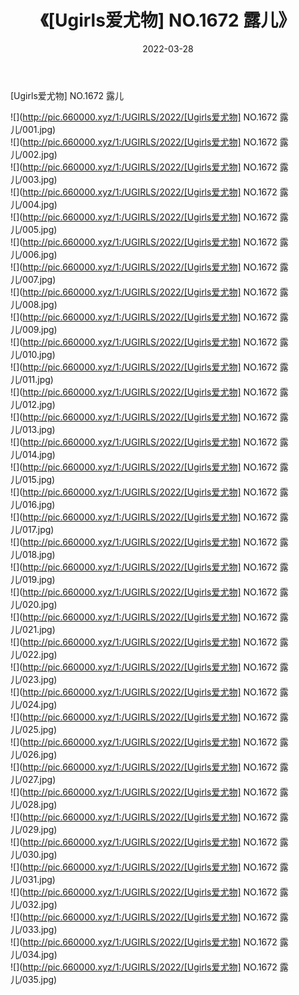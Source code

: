 ﻿---
layout: post
title:  《[Ugirls爱尤物] NO.1672 露儿》
date:   2022-03-28
img: http://pic.660000.xyz/1:/UGIRLS/2022/[Ugirls爱尤物] NO.1672 露儿/000.jpg
categories: [美女, 清纯, 唯美]
---

[Ugirls爱尤物] NO.1672 露儿

 ![](http://pic.660000.xyz/1:/UGIRLS/2022/[Ugirls爱尤物] NO.1672 露儿/001.jpg) <br>![](http://pic.660000.xyz/1:/UGIRLS/2022/[Ugirls爱尤物] NO.1672 露儿/002.jpg) <br>![](http://pic.660000.xyz/1:/UGIRLS/2022/[Ugirls爱尤物] NO.1672 露儿/003.jpg) <br>![](http://pic.660000.xyz/1:/UGIRLS/2022/[Ugirls爱尤物] NO.1672 露儿/004.jpg) <br>![](http://pic.660000.xyz/1:/UGIRLS/2022/[Ugirls爱尤物] NO.1672 露儿/005.jpg) <br>![](http://pic.660000.xyz/1:/UGIRLS/2022/[Ugirls爱尤物] NO.1672 露儿/006.jpg) <br>![](http://pic.660000.xyz/1:/UGIRLS/2022/[Ugirls爱尤物] NO.1672 露儿/007.jpg) <br>![](http://pic.660000.xyz/1:/UGIRLS/2022/[Ugirls爱尤物] NO.1672 露儿/008.jpg) <br>![](http://pic.660000.xyz/1:/UGIRLS/2022/[Ugirls爱尤物] NO.1672 露儿/009.jpg) <br>![](http://pic.660000.xyz/1:/UGIRLS/2022/[Ugirls爱尤物] NO.1672 露儿/010.jpg) <br>![](http://pic.660000.xyz/1:/UGIRLS/2022/[Ugirls爱尤物] NO.1672 露儿/011.jpg) <br>![](http://pic.660000.xyz/1:/UGIRLS/2022/[Ugirls爱尤物] NO.1672 露儿/012.jpg) <br>![](http://pic.660000.xyz/1:/UGIRLS/2022/[Ugirls爱尤物] NO.1672 露儿/013.jpg) <br>![](http://pic.660000.xyz/1:/UGIRLS/2022/[Ugirls爱尤物] NO.1672 露儿/014.jpg) <br>![](http://pic.660000.xyz/1:/UGIRLS/2022/[Ugirls爱尤物] NO.1672 露儿/015.jpg) <br>![](http://pic.660000.xyz/1:/UGIRLS/2022/[Ugirls爱尤物] NO.1672 露儿/016.jpg) <br>![](http://pic.660000.xyz/1:/UGIRLS/2022/[Ugirls爱尤物] NO.1672 露儿/017.jpg) <br>![](http://pic.660000.xyz/1:/UGIRLS/2022/[Ugirls爱尤物] NO.1672 露儿/018.jpg) <br>![](http://pic.660000.xyz/1:/UGIRLS/2022/[Ugirls爱尤物] NO.1672 露儿/019.jpg) <br>![](http://pic.660000.xyz/1:/UGIRLS/2022/[Ugirls爱尤物] NO.1672 露儿/020.jpg) <br>![](http://pic.660000.xyz/1:/UGIRLS/2022/[Ugirls爱尤物] NO.1672 露儿/021.jpg) <br>![](http://pic.660000.xyz/1:/UGIRLS/2022/[Ugirls爱尤物] NO.1672 露儿/022.jpg) <br>![](http://pic.660000.xyz/1:/UGIRLS/2022/[Ugirls爱尤物] NO.1672 露儿/023.jpg) <br>![](http://pic.660000.xyz/1:/UGIRLS/2022/[Ugirls爱尤物] NO.1672 露儿/024.jpg) <br>![](http://pic.660000.xyz/1:/UGIRLS/2022/[Ugirls爱尤物] NO.1672 露儿/025.jpg) <br>![](http://pic.660000.xyz/1:/UGIRLS/2022/[Ugirls爱尤物] NO.1672 露儿/026.jpg) <br>![](http://pic.660000.xyz/1:/UGIRLS/2022/[Ugirls爱尤物] NO.1672 露儿/027.jpg) <br>![](http://pic.660000.xyz/1:/UGIRLS/2022/[Ugirls爱尤物] NO.1672 露儿/028.jpg) <br>![](http://pic.660000.xyz/1:/UGIRLS/2022/[Ugirls爱尤物] NO.1672 露儿/029.jpg) <br>![](http://pic.660000.xyz/1:/UGIRLS/2022/[Ugirls爱尤物] NO.1672 露儿/030.jpg) <br>![](http://pic.660000.xyz/1:/UGIRLS/2022/[Ugirls爱尤物] NO.1672 露儿/031.jpg) <br>![](http://pic.660000.xyz/1:/UGIRLS/2022/[Ugirls爱尤物] NO.1672 露儿/032.jpg) <br>![](http://pic.660000.xyz/1:/UGIRLS/2022/[Ugirls爱尤物] NO.1672 露儿/033.jpg) <br>![](http://pic.660000.xyz/1:/UGIRLS/2022/[Ugirls爱尤物] NO.1672 露儿/034.jpg) <br>![](http://pic.660000.xyz/1:/UGIRLS/2022/[Ugirls爱尤物] NO.1672 露儿/035.jpg) <br>